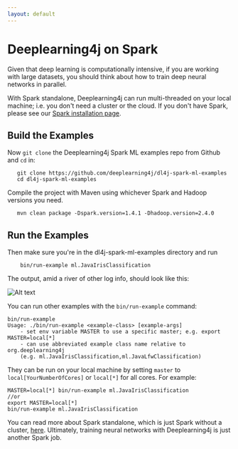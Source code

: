 ```yaml
---
layout: default
---
```


# Deeplearning4j on Spark

Given that deep learning is computationally intensive, if you are working with large datasets, you should think about how to train deep neural networks in parallel. 

With Spark standalone, Deeplearning4j can run multi-threaded on your local machine; i.e. you don't need a cluster or the cloud. If you don't have Spark, please see our [Spark installation page](../spark-install.html).

## Build the Examples

Now `git clone` the Deeplearning4j Spark ML examples repo from Github and `cd` in:

       git clone https://github.com/deeplearning4j/dl4j-spark-ml-examples
       cd dl4j-spark-ml-examples

Compile the project with Maven using whichever Spark and Hadoop versions you need. 

       mvn clean package -Dspark.version=1.4.1 -Dhadoop.version=2.4.0

## Run the Examples

Then make sure you're in the dl4j-spark-ml-examples directory and run

        bin/run-example ml.JavaIrisClassification

The output, amid a river of other log info, should look like this:

![Alt text](../img/dl4j_iris_dataframe.png)

You can run other examples with the `bin/run-example` command:

    bin/run-example
    Usage: ./bin/run-example <example-class> [example-args]
        - set env variable MASTER to use a specific master; e.g. export MASTER=local[*]
        - can use abbreviated example class name relative to org.deeplearning4j
        (e.g. ml.JavaIrisClassification,ml.JavaLfwClassification)

They can be run on your local machine by setting `master` to `local[YourNumberOfCores]` or `local[*]` for all cores. For example: 

    MASTER=local[*] bin/run-example ml.JavaIrisClassification 
    //or
    export MASTER=local[*]
    bin/run-example ml.JavaIrisClassification

You can read more about Spark standalone, which is just Spark without a cluster, [here](http://spark.apache.org/docs/latest/spark-standalone.html). Ultimately, training neural networks with Deeplearning4j is just another Spark job. 
